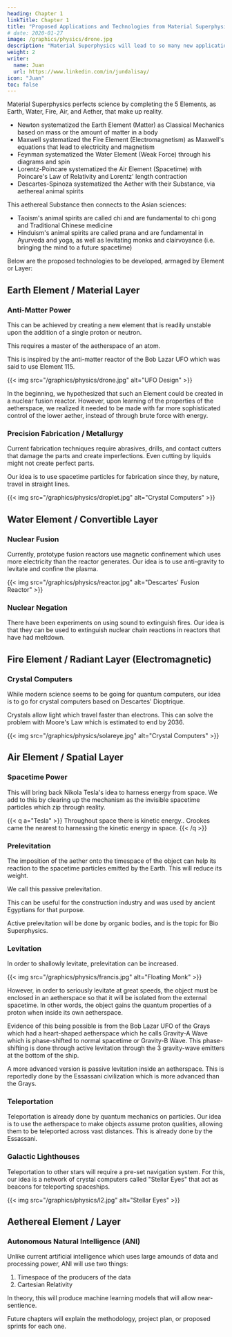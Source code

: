 ```yaml
---
heading: Chapter 1
linkTitle: Chapter 1
title: "Proposed Applications and Technologies from Material Superphysics"
# date: 2020-01-27
image: /graphics/physics/drone.jpg
description: "Material Superphysics will lead to so many new applications and technologies"
weight: 2
writer:
  name: Juan
  url: https://www.linkedin.com/in/jundalisay/
icon: "Juan"
toc: false
---
```



Material Superphysics perfects science by completing the 5 Elements, as Earth, Water, Fire, Air, and Aether, that make up reality. 

- Newton systematized the Earth Element (Matter) as Classical Mechanics based on mass or the amount of matter in a body
- Maxwell systematized the Fire Element (Electromagnetism) as Maxwell's equations that lead to electricity and magnetism
- Feynman systematized the Water Element (Weak Force) through his diagrams and spin
- Lorentz-Poincare systematized the Air Element (Spacetime) with Poincare's Law of Relativity and Lorentz' length contraction 
- Descartes-Spinoza systematized the Aether with their Substance, via aethereal animal spirits

This aethereal Substance then connects to the Asian sciences:

- Taoism's animal spirits are called chi and are fundamental to chi gong and Traditional Chinese medicine
- Hinduism's animal spirits are called prana and are fundamental in Ayurveda and yoga, as well as levitating monks and clairvoyance (i.e. bringing the mind to a future spacetime) 

Below are the proposed technologies to be developed, arrnaged by Element or Layer:


## Earth Element / Material Layer 

### Anti-Matter Power

This can be achieved by creating a new element that is readily unstable upon the addition of a single proton or neutron.

This requires a master of the aetherspace of an atom. 

This is inspired by the anti-matter reactor of the Bob Lazar UFO which was said to use Element 115. 

{{< img src="/graphics/physics/drone.jpg" alt="UFO Design" >}}

In the beginning, we hypothesized that such an Element could be created in a nuclear fusion reactor. However, upon learning of the properties of the aetherspace, we realized it needed to be made with far more sophisticated control of the lower aether, instead of through brute force with energy.  


### Precision Fabrication / Metallurgy

Current fabrication techniques require abrasives, drills, and contact cutters that damage the parts and create imperfections. Even cutting by liquids might not create perfect parts.

Our idea is to use spacetime particles for fabrication since they, by nature, travel in straight lines.   

{{< img src="/graphics/physics/droplet.jpg" alt="Crystal Computers" >}}


## Water Element / Convertible Layer

### Nuclear Fusion

Currently, prototype fusion reactors use magnetic confinement which uses more electricity than the reactor generates. Our idea is to use anti-gravity to levitate and confine the plasma.   

{{< img src="/graphics/physics/reactor.jpg" alt="Descartes' Fusion Reactor" >}}


### Nuclear Negation

There have been experiments on using sound to extinguish fires. Our idea is that they can be used to extinguish nuclear chain reactions in reactors that have had meltdown. 




## Fire Element / Radiant Layer (Electromagnetic)

### Crystal Computers

While modern science seems to be going for quantum computers, our idea is to go for crystal computers based on Descartes' Dioptrique. 

Crystals allow light which travel faster than electrons. This can solve the problem with Moore's Law which is estimated to end by 2036.  


{{< img src="/graphics/physics/solareye.jpg" alt="Crystal Computers" >}}



## Air Element / Spatial Layer

### Spacetime Power

This will bring back Nikola Tesla's idea to harness energy from space. We add to this by clearing up the mechanism as the invisible spacetime particles which zip through reality. 

{{< q a="Tesla" >}}
Throughout space there is kinetic energy.. Crookes came the nearest to harnessing the kinetic energy in space. 
{{< /q >}}


### Prelevitation

The imposition of the aether onto the timespace of the object can help its reaction to the spacetime particles emitted by the Earth. This will reduce its weight.

We call this passive prelevitation. 

This can be useful for the construction industry and was used by ancient Egyptians for that purpose. 

Active prelevitation will be done by organic bodies, and is the topic for Bio Superphysics. 


### Levitation

In order to shallowly levitate, prelevitation can be increased. 

{{< img src="/graphics/physics/francis.jpg" alt="Floating Monk" >}}

However, in order to seriously levitate at great speeds, the object must be enclosed in an aetherspace so that it will be isolated from the external spacetime. In other words, the object gains the quantum properties of a  proton when inside its own aetherspace.

Evidence of this being possible is from the Bob Lazar UFO of the Grays which had a heart-shaped aetherspace which he calls Gravity-A Wave which is phase-shifted to normal spacetime or Gravity-B Wave. This phase-shifting is done through active levitation through the 3 gravity-wave emitters at the bottom of the ship.

A more advanced version is passive levitation inside an aetherspace. This is reportedly done by the Essassani civilization which is more advanced than the Grays. 


### Teleportation

Teleportation is already done by quantum mechanics on particles. Our idea is to use the aetherspace to make objects assume proton qualities, allowing them to be teleported across vast distances. This is already done by the Essassani. 


### Galactic Lighthouses

Teleportation to other stars will require a pre-set navigation system. For this, our idea is a network of crystal computers called "Stellar Eyes" that act as beacons for teleporting spaceships.  

{{< img src="/graphics/physics/l2.jpg" alt="Stellar Eyes" >}}



## Aethereal Element / Layer

### Autonomous Natural Intelligence (ANI)

Unlike current artificial intelligence which uses large amounds of data and processing power, ANI will use two things:

1. Timespace of the producers of the data
2. Cartesian Relativity 

In theory, this will produce machine learning models that will allow near-sentience. 


Future chapters will explain the methodology, project plan, or proposed sprints for each one.  